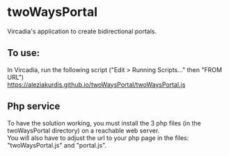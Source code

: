 # twoWaysPortal  
Vircadia's application to create bidirectional portals.

## To use:   
In Vircadia, run the following script ("Edit > Running Scripts..."  then "FROM URL")  
https://aleziakurdis.github.io/twoWaysPortal/twoWaysPortal.js


## Php service  
To have the solution working, you must install the 3 php files (in the twoWaysPortal directory) on a reachable web server.  
You will also have to adjust the url to your php page in the files: "twoWaysPortal.js" and "portal.js".
